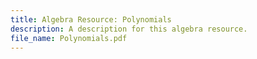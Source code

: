 ```yaml
---
title: Algebra Resource: Polynomials
description: A description for this algebra resource.
file_name: Polynomials.pdf
---
```

